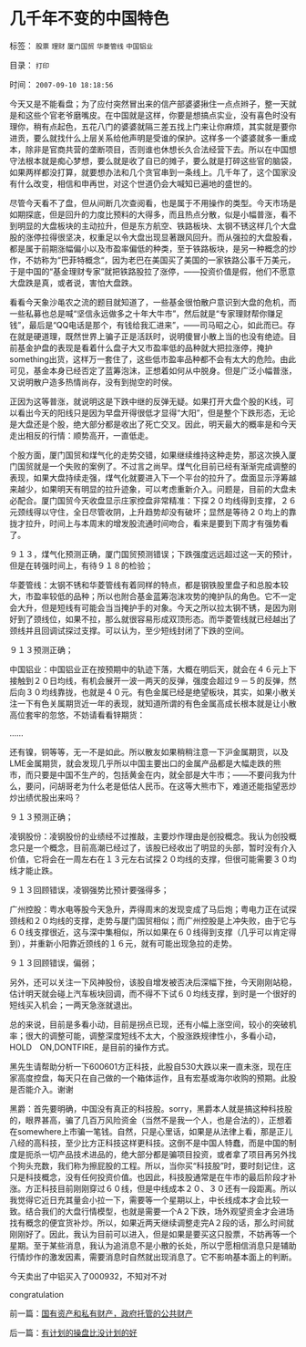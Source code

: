 # 几千年不变的中国特色

标签： `股票` `理财` `厦门国贸` `华菱管线` `中国铝业` 

目录： `打印`

时间： `2007-09-10 18:18:56`

今天又是不能看盘；为了应付突然冒出来的信产部婆婆揪住一点点辫子，整一天就是和这些个官老爷磨嘴皮。在中国就是这样，你要是想搞点实业，没有喜色时没有理你，稍有点起色，五花八门的婆婆就隔三差五找上门来让你麻烦，其实就是要你进贡，要么就找什么上层关系给他声明是受谁的保护。这样多一个婆婆就多一重成本，除非是官商共营的垄断项目，否则谁也休想长久合法经营下去。所以在中国想守法根本就是痴心梦想，要么就是收了自已的摊子，要么就是打碎这些官的脑袋，如果两样都没打算，就要想办法和几个贪官串到一条线上。几千年了，这个国家没有什么改变，相信和申再世，对这个世道仍会大喊知已遍地的盛世的。

尽管今天看不了盘，但从间断几次查阅看，也是属于不用操作的类型。今天市场是如期探底，但是回升的力度比预料的大得多，而且热点分散，似是小幅普涨，看不到明显的大盘板块的主动拉升，但是东方航空、铁路板块、太钢不锈这样几个大盘股的涨停拉得很坚决，权重足以令大盘出现显著跟风回升。而从强拉的大盘股看，都是属于前期涨幅偏小以及市盈率偏低的种类，至于铁路板块，是另一种概念的炒作，不妨称为“巴菲特概念“，因为老巴在美国买了美国的一家铁路公事千万美元，于是中国的“基金理财专家”就把铁路股拉了涨停，——投资价值是假，他们不愿意大盘跌是真，或者说，害怕大盘跌。

看看今天象沙黾农之流的题目就知道了，一些基金很怕散户意识到大盘的危机，而一些私募也总是喊“坚信永远做多之十年大牛市”，然后就是“专家理财帮你赚足钱”，最后是“QQ电话是那个，有钱给我汇进来”，——司马昭之心，如此而已。存在就是硬道理，既然世界上骗子正是活跃时，说明傻冒小散上当的也没有绝迹。目前基金护盘的表现是看着什么盘子大又市盈率低的品种就大把拉涨停，掩护something出货，这样万一套住了，这些低市盈率品种都不会有太大的危险。由此可见，基金本身已经否定了蓝筹泡沫，正想着如何从中脱身。但是广泛小幅普涨，又说明散户造多热情尚存，没有到抛空的时侯。

正因为这等普涨，就说明这是下跌中继的反弹无疑。如果打开大盘个股的K线，可以看出今天的阳线只是因为早盘开得很低才显得“大阳”，但是整个下跌形态，无论是大盘还是个股，绝大部分都是收出了死亡交叉。因此，明天最大的概率是和今天走出相反的行情：顺势高开，一直低走。

个股方面，厦门国贸和煤气化的走势交错，如果继续维持这种走势，那这次换入厦门国贸就是一个失败的案例了。不过言之尚早。煤气化目前已经有渐渐完成调整的表现，如果大盘持续走强，煤气化就要进入下一个平台的拉升了。盘面显示浮筹越来越少，如果明天有明显的拉升迹象，可以考虑重新介入。问题是，目前的大盘未必配合。厦门国贸今天收盘显示庄家控盘非常精准：下探２０均线得到支撑，２６元颈线得以守住，全日尽管收阴，上升趋势却没有破坏；显然是等待２０均上的靠拢才拉升，时间上与本周末的增发股流通时间吻合，看来是要到下周才有强势看了。

９１３，煤气化预测正确，厦门国贸预测错误；下跌强度远远超过这一天的预计，但是在转强时间上，有待９１８的检验；

华菱管线：太钢不锈和华菱管线有着同样的特点，都是钢铁股里盘子和总股本较大，市盈率较低的品种；所以也附合基金蓝筹泡沫攻势的掩护队的角色。它不一定会大升，但是短线有可能会当当掩护手的对象。今天之所以拉太钢不锈，是因为刚好到了颈线位，如果不拉，那么就很容易形成双顶形态。而华菱管线就已经越出了颈线并且回调试探过支撑。可以认为，至少短线封闭了下跌的空间。

９１３预测正确；

中国铝业：中国铝业正在按预期中的轨迹下落，大概在明后天，就会在４６元上下接触到２０日均线，有机会展开一波一两天的反弹，强度会超过９－５的反弹，然后向３０均线靠拢，也就是４０元。有色金属已经是绝望板块，其实，如果小散关注一下有色关属期货近一年的表现，就知道所谓的有色金属高成长根本就是让小散高位套牢的忽悠，不妨请看看锌期货：

……

还有镍，铜等等，无一不是如此。所以散友如果稍稍注意一下沪金属期货，以及LME金属期货，就会发现几乎所以中国主要出口的金属产品都是大幅走跌的熊市，而只要是中国不生产的，包括黄金在内，就全部是大牛市；——不要问我为什么，要问，问胡哥老为什么老是低估人民币。在这等大熊市下，难道还能指望恶炒炒出绩优股出来吗？

９１３预测正确；

凌钢股份：凌钢股份的业绩经不过推敲，主要炒作理由是创投概念。我认为创投概念只是一个概念，目前高潮已经过了，该股已经收出了明显的头部，暂时没有介入价值，它将会在一周左右在１３元左右试探２０均线的支撑，但很可能需要３０均线才能止跌。

９１３回顾错误，凌钢强势比预计要强得多；

广州控股：粤水电等股今天急升，弄得周末的发现变成了马后炮；粤电力正在试探颈线和２０均线的支撑，走势与厦门国贸相似；而广州控股是上冲失败，由于它与６０线支撑很近，这与深中集相似，所以如果在６０线得到支撑（几乎可以肯定得到），并重新小阳靠近颈线的１６元，就有可能出现急拉的走势。

９１３回顾错误，偏弱；

另外，还可以关注一下风神股份，该股自增发被否决后深幅下挫，今天刚刚站稳，估计明天就会碰上汽车板块回调，而不得不下试６０均线支撑，到时是一个很好的短线买入机会；一两天急涨就退出。

总的来说，目前是多看小动，目前是拐点已现，还有小幅上涨空间，较小的突破机率；很大的调整可能，调整深度短线不太大，个股涨跌规律性小，多看小动，HOLD　ON,DONTFIRE，是目前的操作方式。

黑先生请帮助分析一下600601方正科技，此股自530大跌以来一直未涨，现在庄家高度控盘，每天只在自己做的一个箱体运作，且有宏基或海尔收购的预期。此股是否能介入。谢谢

黑爵：首先要明确，中国没有真正的科技股。sorry，黑爵本人就是搞这种科技股的，眼界甚高，骗了几百万风险资金（当然不是我一个人，也是合法的），正想着在somewhere上市骗一笔钱。自然，只是心里话，如果是从法律上看，那是正儿八经的高科技，至少比方正科技这样更科技。这倒不是中国人特蠢，而是中国的制度是扼杀一切产品技术进品的，绝大部分都是骗项目投资，或者拿了项目再另外找个狗头充数，我们称为擦屁股的工程。所以，当你买“科技股”时，要时刻记住，这只是科技概念，没有任何投资价值。也因此，科技股通常是在牛市的最后阶段才补涨。方正科技目前刚刚穿过６０线，但是中线成本２０、３０还有一段距离。所以我觉得它近日充其量会小拉一下，需要等一个星期以上，中长线成本才会比较一致。结合我们的大盘行情模型，也就是需要一个A２下跌，场外观望资金才会进场找有概念的便宜货补炒。所以，如果近两天继续调整走完A２段的话，那么时间就刚刚好了。因此，我认为目前可以进入，但是如果是要买这只股票，不妨再等一个星期。至于某些消息，我认为追消息不是小散的长处，所以宁愿相信消息只是辅助行情炒作的激发因素，需要消息时自然就出现消息了。它不影响基本面上的判断。

今天卖出了中铝买入了000932，不知对不对

congratulation



前一篇：[国有资产和私有财产，政府托管的公共财产](../../../2007/9/8/国有资产和私有财产，政府托管的公共财产.md)

后一篇：[有计划的操盘比没计划的好](../../../2007/9/11/有计划的操盘比没计划的好.md)